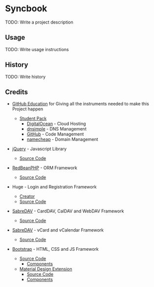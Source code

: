 # Syncbook

TODO: Write a project description

## Usage

TODO: Write usage instructions

## History

TODO: Write history

## Credits

- [GitHub Education](https://education.github.com/) for Giving all the instruments needed to make this Project happen
  - [Student Pack](https://education.github.com/pack)
    - [DigitalOcean](https://www.digitalocean.com) - Cloud Hosting
    - [dnsimple](https://dnsimple.com/) - DNS Management 
    - [GitHub](https://github.com/) - Code Management 
    - [namecheap](https://www.namecheap.com/) - Domain Management 

- [jQuery](https://jquery.com/) - Javascript Library
  - [Source Code](https://github.com/jquery/jquery)

- [RedBeanPHP](http://www.redbeanphp.com/) - ORM Framework
  - [Source Code](https://github.com/gabordemooij/redbean)

- Huge - Login and Registration Framework
  - [Creator](https://github.com/panique) 
  - [Source Code](https://github.com/panique/huge)

- [SabreDAV](http://sabre.io/) - CardDAV, CalDAV and WebDAV Framework
  - [Source Code](https://github.com/fruux/sabre-dav)

- [SabreDAV](http://sabre.io/) - vCard and vCalendar Framework
  - [Source Code](https://github.com/fruux/sabre-vobject)

- [Bootstrap](http://getbootstrap.com/) - HTML, CSS and JS Framework
  - [Source Code](https://github.com/twbs/bootstrap)
    - [Components](http://getbootstrap.com/components/) 
  - [Material Design Extension](https://fezvrasta.github.io/bootstrap-material-design/)
    - [Source Code](https://github.com/FezVrasta/bootstrap-material-design) 
    - [Components](http://fezvrasta.github.io/bootstrap-material-design/bootstrap-elements.html)   
